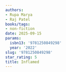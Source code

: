 ```yaml
---
authors:
- Rupa Marya
- Raj Patel
books/tags:
- non-fiction
date: 2025-09-15
params:
  isbn13: '9781250849298'
  year: '2022'
slug: '9781250849298'
star_rating: 5
title: Inflamed
---
```


<!--more-->